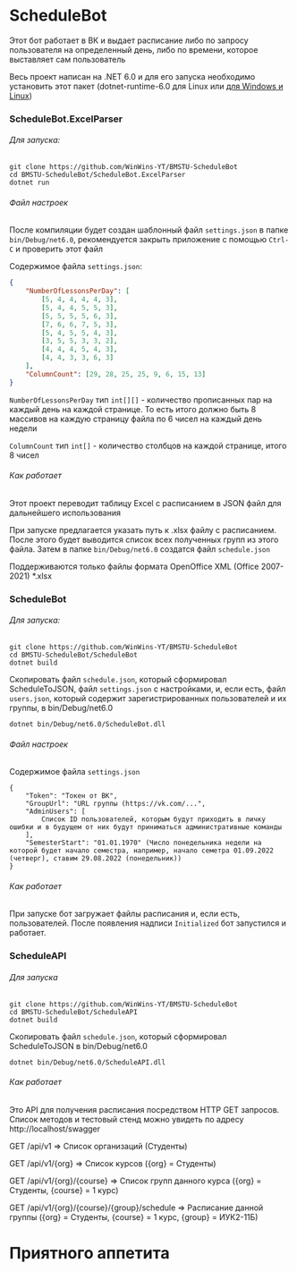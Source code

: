 # ScheduleBot

Этот бот работает в ВК и выдает расписание либо по запросу пользователя на определенный день, либо по времени, которое выставляет сам пользователь

Весь проект написан на .NET 6.0 и для его запуска необходимо установить этот пакет (dotnet-runtime-6.0 для Linux или [для Windows и Linux](https://dotnet.microsoft.com/en-us/download/dotnet/6.0/runtime))

### ScheduleBot.ExcelParser

###### Для запуска:

	git clone https://github.com/WinWins-YT/BMSTU-ScheduleBot
	cd BMSTU-ScheduleBot/ScheduleBot.ExcelParser
    dotnet run

###### Файл настроек

После компиляции будет создан шаблонный файл `settings.json` в папке `bin/Debug/net6.0`, рекомендуется закрыть приложение с помощью `Ctrl-C` и проверить этот файл

Содержимое файла `settings.json`:

```json
{
    "NumberOfLessonsPerDay": [
        [5, 4, 4, 4, 4, 3],
        [5, 4, 4, 5, 5, 3],
        [5, 5, 5, 5, 6, 3],
        [7, 6, 6, 7, 5, 3],
        [5, 4, 5, 5, 4, 3],
        [3, 5, 5, 3, 3, 2],
        [4, 4, 4, 5, 4, 3],
        [4, 4, 3, 3, 6, 3]
    ],
    "ColumnCount": [29, 28, 25, 25, 9, 6, 15, 13]
}
```

`NumberOfLessonsPerDay` тип `int[][]` - количество прописанных пар на каждый день на каждой странице. То есть итого должно быть 8 массивов на каждую страницу файла по 6 чисел на каждый день недели

`ColumnCount` тип `int[]` - количество столбцов на каждой странице, итого 8 чисел

###### Как работает

Этот проект переводит таблицу Excel с расписанием в JSON файл для дальнейшего использования

При запуске предлагается указать путь к .xlsx файлу с расписанием. После этого будет выводится список всех полученных групп из этого файла. Затем в папке `bin/Debug/net6.0` создатся файл `schedule.json`

Поддерживаются только файлы формата OpenOffice XML (Office 2007-2021) *.xlsx

### ScheduleBot

###### Для запуска:

	git clone https://github.com/WinWins-YT/BMSTU-ScheduleBot
	cd BMSTU-ScheduleBot/ScheduleBot
	dotnet build

Скопировать файл `schedule.json`, который сформировал ScheduleToJSON, файл `settings.json` с настройками, и, если есть, файл `users.json`, который содержит зарегистрированных пользователей и их группы, в bin/Debug/net6.0

	dotnet bin/Debug/net6.0/ScheduleBot.dll

###### Файл настроек

Содержимое файла `settings.json`

	{
		"Token": "Токен от ВК",
		"GroupUrl": "URL группы (https://vk.com/...",
		"AdminUsers": [
			Список ID пользователей, которым будут приходить в личку ошибки и в будущем от них будут приниматься административные команды
		],
		"SemesterStart": "01.01.1970" (Число понедельника недели на которой будет начало семестра, например, начало семетра 01.09.2022 (четверг), ставим 29.08.2022 (понедельник))
	}
	


###### Как работает

При запуске бот загружает файлы расписания и, если есть, пользователей. После появления надписи `Initialized` бот запустился и работает.

### ScheduleAPI

###### Для запуска

	git clone https://github.com/WinWins-YT/BMSTU-ScheduleBot
	cd BMSTU-ScheduleBot/ScheduleAPI
	dotnet build

Скопировать файл `schedule.json`, который сформировал ScheduleToJSON в bin/Debug/net6.0

	dotnet bin/Debug/net6.0/ScheduleAPI.dll
	
###### Как работает

Это API для получения расписания посредством HTTP GET запросов. Список методов и тестовый стенд можно увидеть по адресу http://localhost/swagger

GET /api/v1 => Список организаций (Студенты)

GET /api/v1/{org} => Список курсов ({org} = Студенты)

GET /api/v1/{org}/{course} => Список групп данного курса ({org} = Студенты, {course} = 1 курс)

GET /api/v1/{org}/{course}/{group}/schedule => Расписание данной группы ({org} = Студенты, {course} = 1 курс, {group} = ИУК2-11Б)



# Приятного аппетита
